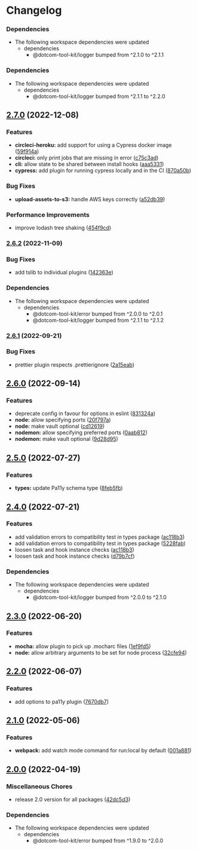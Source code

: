 # Changelog

### Dependencies

* The following workspace dependencies were updated
  * dependencies
    * @dotcom-tool-kit/logger bumped from ^2.1.0 to ^2.1.1

### Dependencies

* The following workspace dependencies were updated
  * dependencies
    * @dotcom-tool-kit/logger bumped from ^2.1.1 to ^2.2.0

## [2.7.0](https://github.com/Financial-Times/dotcom-tool-kit/compare/types-v2.6.2...types-v2.7.0) (2022-12-08)


### Features

* **circleci-heroku:** add support for using a Cypress docker image ([59f914a](https://github.com/Financial-Times/dotcom-tool-kit/commit/59f914aefdb7beae5e8ea0fac314efbc7194d802))
* **circleci:** only print jobs that are missing in error ([c75c3ad](https://github.com/Financial-Times/dotcom-tool-kit/commit/c75c3ad6d91fbc5779d2a3fbed853f474babfad0))
* **cli:** allow state to be shared between install hooks ([aaa5331](https://github.com/Financial-Times/dotcom-tool-kit/commit/aaa533123a48fe9168ec666edeabdd7a8c7428a6))
* **cypress:** add plugin for running cypress locally and in the CI ([870a50b](https://github.com/Financial-Times/dotcom-tool-kit/commit/870a50b107bfa1f1846d35ba074fd3088cc63563))


### Bug Fixes

* **upload-assets-to-s3:** handle AWS keys correctly ([a52db39](https://github.com/Financial-Times/dotcom-tool-kit/commit/a52db39253108cd53494a3cffea043e8e89bdbf7))


### Performance Improvements

* improve lodash tree shaking ([454f9cd](https://github.com/Financial-Times/dotcom-tool-kit/commit/454f9cd9984162141c7318165d723593295db678))

### [2.6.2](https://github.com/Financial-Times/dotcom-tool-kit/compare/types-v2.6.1...types-v2.6.2) (2022-11-09)


### Bug Fixes

* add tslib to individual plugins ([142363e](https://github.com/Financial-Times/dotcom-tool-kit/commit/142363edb2a82ebf4dc3c8e1b392888ebfd7dc89))


### Dependencies

* The following workspace dependencies were updated
  * dependencies
    * @dotcom-tool-kit/error bumped from ^2.0.0 to ^2.0.1
    * @dotcom-tool-kit/logger bumped from ^2.1.1 to ^2.1.2

### [2.6.1](https://github.com/Financial-Times/dotcom-tool-kit/compare/types-v2.6.0...types-v2.6.1) (2022-09-21)


### Bug Fixes

* prettier plugin respects .prettierignore ([2a15eab](https://github.com/Financial-Times/dotcom-tool-kit/commit/2a15eab2432cf9b0464bc3c4023f59f136350059))

## [2.6.0](https://github.com/Financial-Times/dotcom-tool-kit/compare/types-v2.5.1...types-v2.6.0) (2022-09-14)


### Features

* deprecate config in favour for options in eslint ([831324a](https://github.com/Financial-Times/dotcom-tool-kit/commit/831324a40df17ca947fc000f51e011a2e79a4f91))
* **node:** allow specifying ports ([20f797a](https://github.com/Financial-Times/dotcom-tool-kit/commit/20f797a9d547863c2e5fd3a40948ec62e575cbf8))
* **node:** make vault optional ([cd12619](https://github.com/Financial-Times/dotcom-tool-kit/commit/cd12619346cfc92d67325c7ec4065a228e414f8c))
* **nodemon:** allow specifying preferred ports ([0aab812](https://github.com/Financial-Times/dotcom-tool-kit/commit/0aab812dfab4eb778c5007eb6ddb2db99a9cc3b2))
* **nodemon:** make vault optional ([9d28d95](https://github.com/Financial-Times/dotcom-tool-kit/commit/9d28d95b7b76fea14741f484d08abc19dc522911))

## [2.5.0](https://github.com/Financial-Times/dotcom-tool-kit/compare/types-v2.4.0...types-v2.5.0) (2022-07-27)


### Features

* **types:** update Pa11y schema type ([8feb5fb](https://github.com/Financial-Times/dotcom-tool-kit/commit/8feb5fb685536805ae188e44c8905c5fe498ba4c))

## [2.4.0](https://github.com/Financial-Times/dotcom-tool-kit/compare/types-v2.3.0...types-v2.4.0) (2022-07-21)


### Features

* add validation errors to compatibility test in types package ([ac118b3](https://github.com/Financial-Times/dotcom-tool-kit/commit/ac118b37bdbb30e062a2d559cc37dc36af4bcb73))
* add validation errors to compatibility test in types package ([5228fab](https://github.com/Financial-Times/dotcom-tool-kit/commit/5228fab26ccee26bd786480bf280f6b91965679f))
* loosen task and hook instance checks ([ac118b3](https://github.com/Financial-Times/dotcom-tool-kit/commit/ac118b37bdbb30e062a2d559cc37dc36af4bcb73))
* loosen task and hook instance checks ([d79b7cf](https://github.com/Financial-Times/dotcom-tool-kit/commit/d79b7cfb5aed68be8b451dd2961f1abe3624c7b9))


### Dependencies

* The following workspace dependencies were updated
  * dependencies
    * @dotcom-tool-kit/logger bumped from ^2.0.0 to ^2.1.0

## [2.3.0](https://github.com/Financial-Times/dotcom-tool-kit/compare/types-v2.2.0...types-v2.3.0) (2022-06-20)


### Features

* **mocha:** allow plugin to pick up .mocharc files ([1ef9fd5](https://github.com/Financial-Times/dotcom-tool-kit/commit/1ef9fd51a50c4a7b53a9655befcb5943838bae97))
* **node:** allow arbitrary arguments to be set for node process ([32cfe94](https://github.com/Financial-Times/dotcom-tool-kit/commit/32cfe946c49236e2170b625f49152f8f30ab1a15))

## [2.2.0](https://github.com/Financial-Times/dotcom-tool-kit/compare/types-v2.1.0...types-v2.2.0) (2022-06-07)


### Features

* add options to pa11y plugin ([7670db7](https://github.com/Financial-Times/dotcom-tool-kit/commit/7670db7f59e9a798b5fc256182534c5c696f700a))

## [2.1.0](https://github.com/Financial-Times/dotcom-tool-kit/compare/types-v2.0.0...types-v2.1.0) (2022-05-06)


### Features

* **webpack:** add watch mode command for run:local by default ([001a881](https://github.com/Financial-Times/dotcom-tool-kit/commit/001a881c85e5e123cc43075e367c3825c0538d4f))

## [2.0.0](https://github.com/Financial-Times/dotcom-tool-kit/compare/types-v1.9.0...types-v2.0.0) (2022-04-19)


### Miscellaneous Chores

* release 2.0 version for all packages ([42dc5d3](https://github.com/Financial-Times/dotcom-tool-kit/commit/42dc5d39bf330b9bca4121d062470904f9c6918d))


### Dependencies

* The following workspace dependencies were updated
  * dependencies
    * @dotcom-tool-kit/error bumped from ^1.9.0 to ^2.0.0
